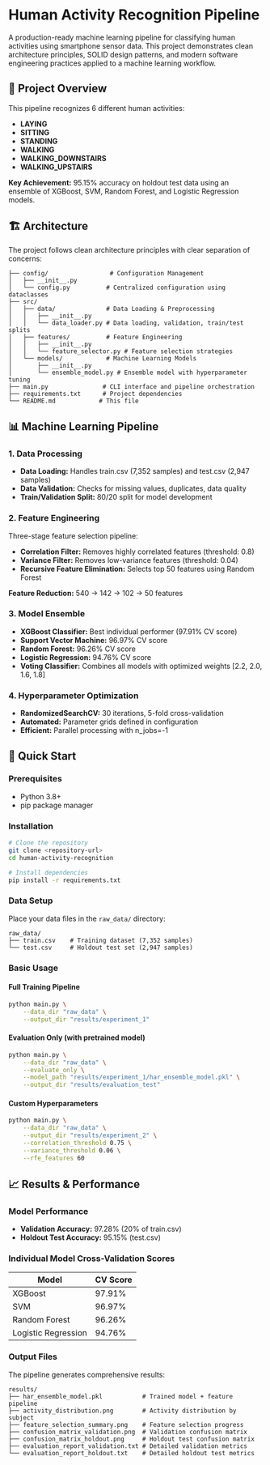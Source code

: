 # Human Activity Recognition Pipeline

A production-ready machine learning pipeline for classifying human activities using smartphone sensor data. This project demonstrates clean architecture principles, SOLID design patterns, and modern software engineering practices applied to a machine learning workflow.

## 🎯 Project Overview

This pipeline recognizes 6 different human activities:
- **LAYING**
- **SITTING** 
- **STANDING**
- **WALKING**
- **WALKING_DOWNSTAIRS**
- **WALKING_UPSTAIRS**

**Key Achievement:** 95.15% accuracy on holdout test data using an ensemble of XGBoost, SVM, Random Forest, and Logistic Regression models.

## 🏗️ Architecture

The project follows clean architecture principles with clear separation of concerns:

```
├── config/                 # Configuration Management
│   ├── __init__.py
│   └── config.py          # Centralized configuration using dataclasses
├── src/
│   ├── data/              # Data Loading & Preprocessing
│   │   ├── __init__.py
│   │   └── data_loader.py # Data loading, validation, train/test splits
│   ├── features/          # Feature Engineering
│   │   ├── __init__.py
│   │   └── feature_selector.py # Feature selection strategies
│   └── models/            # Machine Learning Models
│       ├── __init__.py
│       └── ensemble_model.py # Ensemble model with hyperparameter tuning
├── main.py               # CLI interface and pipeline orchestration
├── requirements.txt      # Project dependencies
└── README.md            # This file
```

## 📊 Machine Learning Pipeline

### 1. Data Processing
- **Data Loading:** Handles train.csv (7,352 samples) and test.csv (2,947 samples)
- **Data Validation:** Checks for missing values, duplicates, data quality
- **Train/Validation Split:** 80/20 split for model development

### 2. Feature Engineering
Three-stage feature selection pipeline:
- **Correlation Filter:** Removes highly correlated features (threshold: 0.8)
- **Variance Filter:** Removes low-variance features (threshold: 0.04)
- **Recursive Feature Elimination:** Selects top 50 features using Random Forest

**Feature Reduction:** 540 → 142 → 102 → 50 features

### 3. Model Ensemble
- **XGBoost Classifier:** Best individual performer (97.91% CV score)
- **Support Vector Machine:** 96.97% CV score
- **Random Forest:** 96.26% CV score  
- **Logistic Regression:** 94.76% CV score
- **Voting Classifier:** Combines all models with optimized weights [2.2, 2.0, 1.6, 1.8]

### 4. Hyperparameter Optimization
- **RandomizedSearchCV:** 30 iterations, 5-fold cross-validation
- **Automated:** Parameter grids defined in configuration
- **Efficient:** Parallel processing with n_jobs=-1

## 🚀 Quick Start

### Prerequisites
- Python 3.8+
- pip package manager

### Installation
```bash
# Clone the repository
git clone <repository-url>
cd human-activity-recognition

# Install dependencies
pip install -r requirements.txt
```

### Data Setup
Place your data files in the `raw_data/` directory:
```
raw_data/
├── train.csv    # Training dataset (7,352 samples)
└── test.csv     # Holdout test set (2,947 samples)
```

### Basic Usage

#### Full Training Pipeline
```bash
python main.py \
    --data_dir "raw_data" \
    --output_dir "results/experiment_1"
```

#### Evaluation Only (with pretrained model)
```bash
python main.py \
    --data_dir "raw_data" \
    --evaluate_only \
    --model_path "results/experiment_1/har_ensemble_model.pkl" \
    --output_dir "results/evaluation_test"
```

#### Custom Hyperparameters
```bash
python main.py \
    --data_dir "raw_data" \
    --output_dir "results/experiment_2" \
    --correlation_threshold 0.75 \
    --variance_threshold 0.06 \
    --rfe_features 60
```

## 📈 Results & Performance

### Model Performance
- **Validation Accuracy:** 97.28% (20% of train.csv)
- **Holdout Test Accuracy:** 95.15% (test.csv)

### Individual Model Cross-Validation Scores
| Model | CV Score |
|-------|----------|
| XGBoost | 97.91% |
| SVM | 96.97% |
| Random Forest | 96.26% |
| Logistic Regression | 94.76% |

### Output Files
The pipeline generates comprehensive results:
```
results/
├── har_ensemble_model.pkl           # Trained model + feature pipeline
├── activity_distribution.png        # Activity distribution by subject
├── feature_selection_summary.png    # Feature selection progress
├── confusion_matrix_validation.png  # Validation confusion matrix
├── confusion_matrix_holdout.png     # Holdout test confusion matrix
├── evaluation_report_validation.txt # Detailed validation metrics
└── evaluation_report_holdout.txt    # Detailed holdout test metrics
```

